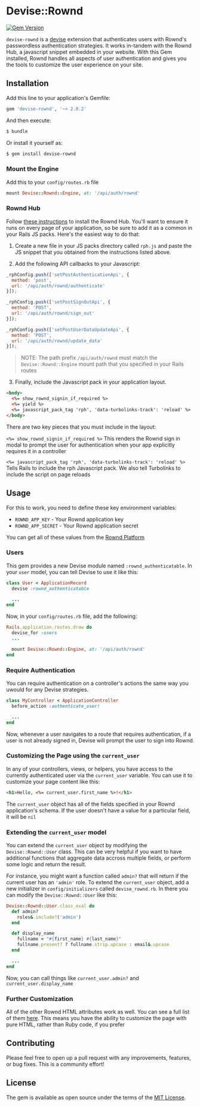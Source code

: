 # Devise::Rownd

[![Gem Version](https://badge.fury.io/rb/devise-rownd.svg)](https://badge.fury.io/rb/devise-jwt)

`devise-rownd` is a [devise](https://github.com/heartcombo/devise) extension that authenticates users with Rownd's passwordless authentication strategies. It works in-tandem with the Rownd Hub, a javascript snippet embedded in your website. With this Gem installed, Rownd handles all aspects of user authentication and gives you the tools to customize the user experience on your site.

## Installation
Add this line to your application's Gemfile:

```ruby
gem 'devise-rownd', '~> 2.0.2'
```

And then execute:
```bash
$ bundle
```

Or install it yourself as:
```bash
$ gem install devise-rownd
```

### Mount the Engine

Add this to your `config/routes.rb` file

```rb
mount Devise::Rownd::Engine, at: '/api/auth/rownd'
```

### Rownd Hub
Follow [these instructions](https://docs.rownd.io/rownd/sdk-reference/web/javascript-browser) to install the Rownd Hub. You'll want to ensure it runs on every page of your application, so be sure to add it as a common in your Rails JS packs. Here's the easiest way to do that:

1. Create a new file in your JS packs directory called `rph.js` and paste the JS snippet that you obtained from the instructions listed above.

3. Add the following API callbacks to your Javascript:
```javascript
_rphConfig.push(['setPostAuthenticationApi', {
  method: 'post',
  url: '/api/auth/rownd/authenticate'
}]);

_rphConfig.push(['setPostSignOutApi', {
  method: 'POST',
  url: '/api/auth/rownd/sign_out'
}]);

_rphConfig.push(['setPostUserDataUpdateApi', {
  method: 'POST',
  url: '/api/auth/rownd/update_data'
}]);
```

> NOTE: The path prefix `/api/auth/rownd` must match the `Devise::Rownd::Engine` mount path that you specified in your Rails routes

3. Finally, include the Javascript pack in your application layout.
```html
<body>
  <%= show_rownd_signin_if_required %>
  <%= yield %>
  <%= javascript_pack_tag 'rph', 'data-turbolinks-track': 'reload' %>
</body>
```
There are two key pieces that you must include in the layout:

`<%= show_rownd_signin_if_required %>`
This renders the Rownd sign in modal to prompt the user for authentication when your app explicitly requires it in a controller

`<%= javascript_pack_tag 'rph', 'data-turbolinks-track': 'reload' %>`
Tells Rails to include the rph Javascript pack. We also tell Turbolinks to include the script on page reloads

## Usage

For this to work, you need to define these key environment variables:

* `ROWND_APP_KEY` - Your Rownd application key
* `ROWND_APP_SECRET` - Your Rownd application secret

You can get all of these values from the [Rownd Platform](https://app.rownd.io)

### Users

This gem provides a new Devise module named `:rownd_authenticatable`. In your `user` model, you can tell Devise to use it like this:

```ruby
class User < ApplicationRecord
  devise :rownd_authenticatable

  ...
end

```

Now, in your `config/routes.rb` file, add the following:

```ruby
Rails.application.routes.draw do
  devise_for :users
  ...

  mount Devise::Rownd::Engine, at: '/api/auth/rownd'
end
```

### Require Authentication

You can require authentication on a controller's actions the same way you uwould for any Devise strategies.

```ruby
class MyController < ApplicationController
  before_action :authenticate_user!

  ...
end
```

Now, whenever a user navigates to a route that requires authentication, if a user is not already signed in, Devise will prompt the user to sign into Rownd.

### Customizing the Page using the `current_user`

In any of your controllers, views, or helpers, you have access to the currently authenticated user via the `current_user` variable. You can use it to customize your page content like this:

```html
<h1>Hello, <%= current_user.first_name %>!</h1>
```

The `current_user` object has all of the fields specified in your Rownd application's schema. If the user doesn't have a value for a particular field, it will be `nil`

### Extending the `current_user` model

You can extend the `current_user` object by modifying the `Devise::Rownd::User` class. This can be very helpful if you want to have additional functions that aggregate data accross multiple fields, or perform some logic and return the result.

For instance, you might want a function called `admin?` that will return if the current user has an `'admin'` role. To extend the `current_user` object, add a new initializer in `config/initializers` called `devise_rownd.rb`. In there you can modify the `Devise::Rownd::User` like this:

```ruby
Devise::Rownd::User.class_eval do
  def admin?
    roles&.include?('admin')
  end

  def display_name
    fullname = "#{first_name} #{last_name}"
    fullname.present? ? fullname.strip.upcase : email&.upcase
  end

  ...
end
```

Now, you can call things like `current_user.admin?` and `current_user.display_name`



### Further Customization

All of the other Rownd HTML attributes work as well. You can see a full list of them [here](). This means you have the ability to customize the page with pure HTML, rather than Ruby code, if you prefer

## Contributing
Please feel free to open up a pull request with any improvements, features, or bug fixes. This is a community effort!

## License
The gem is available as open source under the terms of the [MIT License](https://opensource.org/licenses/MIT).
